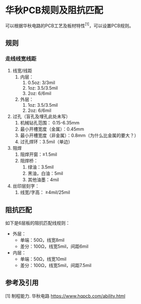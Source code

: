 # 华秋PCB规则及阻抗匹配

可以根据华秋电路的PCB工艺及板材特性<sup>[1]</sup>，可以设置PCB规则。

## 规则

### 走线线宽线距

1. 线宽/线距
   1. 内层：
      1. 0.5oz: 3/3mil
      2. 1oz: 3.5/3.5mil
      3. 2oz: 6/6mil
   2. 外层：
      1. 1oz: 3.5/3.5mil
      2. 2oz: 6/6mil
2. 过孔（盲孔及埋孔此处未写）
   1. 机械钻孔范围： 0.15-6.35mm
   2. 最小开槽宽度（金属）：0.45mm
   3. 最小开槽宽度（非金属）：0.8mm（为什么比金属的要大？）
   4. 过孔焊环：3.5mil（单边）
3. 阻焊
   1. 阻焊开窗：≥1.5mil
   2. 阻焊桥：
      1. 绿油：3.5mil
      2. 黑油，白油：5mil
      3. 其他油墨：4mil
4. 丝印层刻字：
   1. 线宽/字高： ≥4mil/25mil

## 阻抗匹配

如下是6层板的阻抗匹配线规则：

- 外层：
  - 单端：50Ω，线宽8mil
  - 差分：100Ω，线宽5mil，间距6mil
- 内层：
  - 单端：50Ω，线宽10mil
  - 差分：100Ω，线宽5mil，间距7.5mil

## 参考及引用

[1] 制程能力. 华秋电路 <https://www.hqpcb.com/ability.html>
